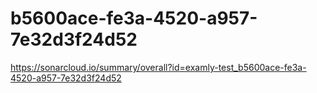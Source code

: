 # b5600ace-fe3a-4520-a957-7e32d3f24d52
https://sonarcloud.io/summary/overall?id=examly-test_b5600ace-fe3a-4520-a957-7e32d3f24d52
